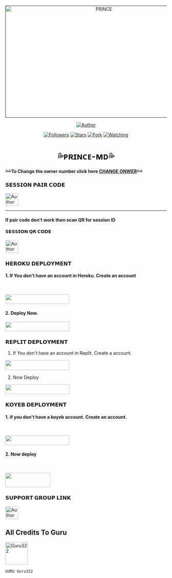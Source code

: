  <p align="center">  
  <a href="">
    <img alt="PRINCE" width="600" height="350" src="https://i.imgur.com/iI086tX.jpeg">
  </a>
</p>



<p align="center">
<a href="https://github.com/PRINCE-GDS/THE-PRINCE-BOT"><img title="Author" src="https://img.shields.io/badge/THE PRINCE BOT-black?style=for-the-badge&logo=github"></a>
<p/>

<p align="center">
<a href="https://github.com/PRINCE-GDS?tab=followers"><img title="Followers" src="https://img.shields.io/github/followers/PRINCE-GDS?label=Followers&style=social"></a>
<a href="https://github.com/PRINCE-GDS/THE-PRINCE-BOT/stargazers/"><img title="Stars" src="https://img.shields.io/github/stars/PRINCE-GDS/THE-PRINCE-BOT?&style=social"></a>
<a href="https://github.com/PRINCE-GDS/THE-PRINCE-BOT/network/members"><img title="Fork" src="https://img.shields.io/github/forks/PRINCE-GDS/THE-PRINCE-BOT?style=social"></a>
<a href="https://github.com/PRINCE-GDS/THE-PRINCE-BOT/watchers"><img title="Watching" src="https://img.shields.io/github/watchers/PRINCE-GDS/THE-PRINCE-BOT?label=Watching&style=social"></a>
</p>
 
<h1 align="center">💦ᴘʀɪɴᴄᴇ-ᴍᴅ💦</h1>

#### 💦💦To Change the owner number click here [CHANGE ONWER](https://github.com/PRINCE-GDS/THE-PRINCE-BOT/blob/main/plugins/main-creator.js#L7)💦💦

### 𝗦𝗘𝗦𝗦𝗜𝗢𝗡 𝗣𝗔𝗜𝗥 𝗖𝗢𝗗𝗘
<p align="left">
<a href="https://replit.com/@iycwwwuaaipgfjs/Prince-PairCode?v=1"><img height= "40" title="Author" src="https://img.shields.io/badge/SESSION ID-black?style=for-the-badge&logo=replit"></a>
<p/>

****
#### If pair code don't work then scan QR for session ID


#### 𝗦𝗘𝗦𝗦𝗜𝗢𝗡 𝗤𝗥 𝗖𝗢𝗗𝗘
<a href="https://princebotqr.onrender.com/"><img height= "40" title="Author" src="https://img.shields.io/badge/SESSION ID-black?style=for-the-badge&logo=render"></a>
<p/>


### 𝗛𝗘𝗥𝗢𝗞𝗨 𝗗𝗘𝗣𝗟𝗢𝗬𝗠𝗘𝗡𝗧

#### 1. If You don't have an account in Heroku. Create an account
<br>   <p align="left"><a href="https://signup.heroku.com"> <img src="https://img.shields.io/badge/heroku%20Account-black?style=for-the-badge&logo=heroku" width="200" height="30.45"/></a></p>
       
       
   #### 2. Deploy Now.
   <p align="left"><a href="https://heroku.com/deploy?template=https://github.com/false-eye/MR-PRINCE-BOT"> <img src="https://img.shields.io/badge/Heroku%20Deploy-black?style=for-the-badge&logo=heroku" width="200" height="30.45"/></a></p>



### 𝗥𝗘𝗣𝗟𝗜𝗧 𝗗𝗘𝗣𝗟𝗢𝗬𝗠𝗘𝗡𝗧

1. If You don't have an account in Replit. Create a account.
    <br>
<p align="left"><a href="https://replit.com/signup"> <img src="https://img.shields.io/badge/replit%20Account-black?style=for-the-badge&logo=replit" width="200" height="30.45"/></a></p>

2. Now Deploy
    <br>
<p align="left"><a href="https://repl.it/github/PRINCE-GDS/THE-PRINCE-BOT"> <img src="https://img.shields.io/badge/replit%20Deploy-black?style=for-the-badge&logo=replit" width="200" height="30.45"/></a></p>

### 𝗞𝗢𝗬𝗘𝗕 𝗗𝗘𝗣𝗟𝗢𝗬𝗠𝗘𝗡𝗧

#### 1. if you don't have a koyeb account. Create an account.
   <br>
   <p align="left"><a href="https://app.koyeb.com/auth/signup"> <img src="https://img.shields.io/badge/Koyeb account-black?style=for-the-badge&logo=koyeb" width="200" height="30.45"/></a></p>

#### 2. Now deploy
   <br>
  <p align="left"><a href="https://app.koyeb.com/apps/deploy?type=git&repository=github.com%2FPRINCE-GDS%2FTHE-PRINCE-BOT&branch=main&nameprincegds&builder=dockerfile&env[DATABASE_URL]=&env[SESSION_ID]=your+sessionid+here&env[PREFIX]=!&env[MODE]=public&env=[autoRead]=false&env[statusview]=false&env[REMOVEBG_KEY]=your+rmbg+key&env[antidelete]=false"> <img src="https://www.koyeb.com/static/images/deploy/button.svg" width="140" height="45.45"/></a></p>


### 𝗦𝗨𝗣𝗣𝗢𝗥𝗧 𝗚𝗥𝗢𝗨𝗣 𝗟𝗜𝗡𝗞



   <p align="left">
      <a href="https://chat.whatsapp.com/Jo5bmHMAlZpEIp75mKbwxP"><img height= "40" length= "10" title="Author" src="https://img.shields.io/badge/Support Group-25D366?style=for-the-badge&logo=whatsApp&logoColor=white"></a>
     <p/>



 


<h2 align="left">All Credits To Guru </h2>

<a href="https://github.com/Guru322"><img src="https://github.com/Guru322.png" width="70" height="70" alt="Guru322"/></a>
  
`GURU Guru322`

